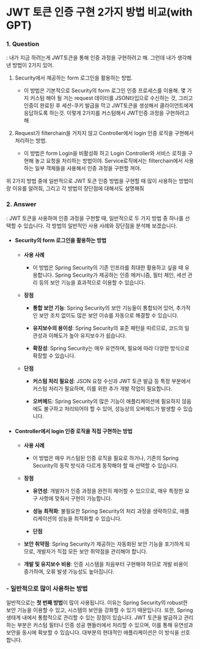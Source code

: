 # JWT 토큰 인증 구현 2가지 방법 비교(with GPT)

### 1. Question

: 내가 지금 하려는게 JWT토큰을 통해 인증 과정을 구현하려고 해. 그런데 내가 생각해낸 방법이 2가지 있어.

1. Security에서 제공하는 form 로그인을 활용하는 방법.
   - 이 방법은 기본적으로 Security의 form 로그인 인증 프로세스를 이용해. 몇 가지 커스텀 해야 될 거는 request 데이터를 JSON타입으로 수신하는 것, 그리고 인증이 완료된 후 세션-쿠키 발급을 막고 JWT토큰을 생성해서 클라이언트에게 응답하도록 하는것. 이렇게 2가지를 커스텀해서 JWT인증 과정을 구현하려고 해 

2. Request가 filterchain을 거치지 않고 Controller에서 login 인증 로직을 구현해서 처리하는 방법. 
   - 이 방법은 form Login을 비활성화 하고 Login Controller와 서비스 로직을 구현해 놓고 요청을 처리하는 방법이야. Service로직에서는 filterchain에서 사용하는 일부 객체들을 사용해서 인증 과정을 구현할 꺼야. 

위 2가지 방법 중에 일반적으로 JWT 토큰 인증 방법을 구현할 때 많이 사용하는 방법이랑 이유를 알려줘, 그리고 각 방법의 장단점에 대해서도 설명해줘



### 2. Answer

: JWT 토큰을 사용하여 인증 과정을 구현할 때, 일반적으로 두 가지 방법 중 하나를 선택할 수 있습니다. 각 방법의 일반적인 사용 사례와 장단점을 분석해 보겠습니다.

- #### Security의 form 로그인을 활용하는 방법

  - **사용 사례**
    - 이 방법은 Spring Security의 기존 인프라를 최대한 활용하고 싶을 때 유용합니다. Spring Security가 제공하는 인증 메커니즘, 필터 체인, 세션 관리 등의 보안 기능을 효과적으로 이용할 수 있습니다.

  - **장점**

    - **통합 보안 기능**: Spring Security의 보안 기능들이 통합되어 있어, 추가적인 보안 조치 없이도 많은 보안 이슈를 자동으로 해결할 수 있습니다.

    - **유지보수의 용이성**: Spring Security의 표준 패턴을 따르므로, 코드의 일관성과 이해도가 높아 유지보수가 쉽습니다.

    - **확장성**: Spring Security는 매우 유연하며, 필요에 따라 다양한 방식으로 확장할 수 있습니다.


  - **단점**

    - **커스텀 처리 필요성**: JSON 요청 수신과 JWT 토큰 발급 등 특정 부분에서 커스텀 처리가 필요하며, 이를 위한 추가 개발 작업이 필요합니다.

    - **오버헤드**: Spring Security의 많은 기능이 애플리케이션에 필요하지 않음에도 불구하고 처리되어야 할 수 있어, 성능상의 오버헤드가 발생할 수 있습니다.


- #### Controller에서 login 인증 로직을 직접 구현하는 방법

  - **사용 사례**
    - 이 방법은 매우 커스텀된 인증 로직을 필요로 하거나, 기존의 Spring Security의 동작 방식과 다르게 동작해야 할 때 선택할 수 있습니다. 

  - **장점**

    - **유연성**: 개발자가 인증 과정을 완전히 제어할 수 있으므로, 매우 특정한 요구 사항에 맞춰서 구현이 가능합니다.

    - **성능 최적화**: 불필요한 Spring Security의 처리 과정을 생략하므로, 애플리케이션의 성능을 최적화할 수 있습니다.

    - **단점**

  - **보안 취약점**: Spring Security가 제공하는 자동화된 보안 기능을 포기하게 되므로, 개발자가 직접 모든 보안 취약점을 관리해야 합니다.

  - **개발 및 유지보수 비용**: 인증 시스템을 처음부터 구현해야 하므로 개발 비용이 증가하며, 오류 발생 가능성도 높아집니다.




### - 일반적으로 많이 사용하는 방법

일반적으로는 **첫 번째 방법**이 많이 사용됩니다. 이유는 Spring Security의 robust한 보안 기능을 이용할 수 있고, 시스템의 보안을 강화할 수 있기 때문입니다. 또한, Spring 생태계 내에서 통합적으로 관리할 수 있는 장점이 있습니다. JWT 토큰을 발급하고 관리하는 부분은 커스텀 필터나 인증 성공 핸들러에서 처리할 수 있으며, 이를 통해 유연성과 보안을 동시에 확보할 수 있습니다. 대부분의 현대적인 애플리케이션은 이 방식을 선호합니다.
